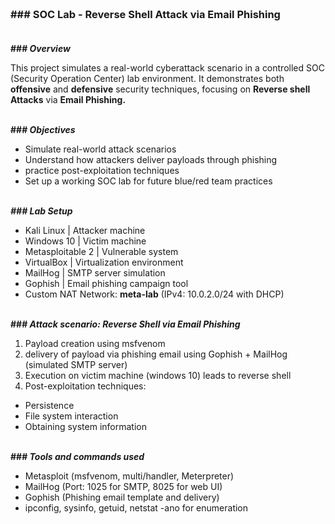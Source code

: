 ### <br>### SOC Lab - Reverse Shell Attack via Email Phishing<br><br>


**### _Overview_** 

This project simulates a real-world cyberattack scenario in a controlled SOC (Security Operation Center) lab environment. It demonstrates both **offensive** and **defensive** security techniques, focusing on **Reverse shell Attacks** via **Email Phishing.** <br><br>


**### _Objectives_** 

- Simulate real-world attack scenarios
- Understand how attackers deliver payloads through phishing
-  practice post-exploitation techniques
- Set up a working SOC lab for future blue/red team practices <br><br>



**_### Lab Setup_**

- Kali Linux | Attacker machine
- Windows 10 | Victim machine
-  Metasploitable 2 | Vulnerable system
- VirtualBox | Virtualization environment
- MailHog | SMTP server simulation
- Gophish | Email phishing campaign tool
- Custom NAT Network: **meta-lab** (IPv4: 10.0.2.0/24 with DHCP) <br><br>


**### _Attack scenario: Reverse Shell via Email Phishing_**  

1. Payload creation using msfvenom
2. delivery of payload via phishing email using Gophish + MailHog (simulated SMTP server)
3. Execution on victim machine (windows 10) leads to reverse shell
4. Post-exploitation techniques:

- Persistence 
- File system interaction
- Obtaining system information <br><br>


**### _Tools and commands used_**

- Metasploit (msfvenom, multi/handler, Meterpreter)
- MailHog (Port: 1025 for SMTP, 8025 for web UI)
- Gophish (Phishing email template and delivery)
- ipconfig, sysinfo, getuid, netstat -ano for enumeration 
